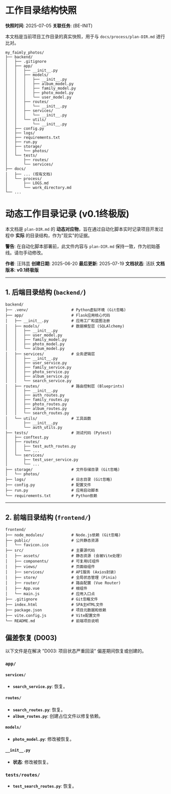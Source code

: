 # 工作目录结构快照

**快照时间**: 2025-07-05
**关联任务**: (BE-INIT)

本文档是当前项目工作目录的真实快照，用于与 `docs/process/plan-DIR.md` 进行比对。

```
my_faimly_photos/
├── backend/
│   ├── .gitignore
│   ├── app/
│   │   ├── __init__.py
│   │   ├── models/
│   │   │   ├── __init__.py
│   │   │   ├── album_model.py
│   │   │   ├── family_model.py
│   │   │   ├── photo_model.py
│   │   │   └── user_model.py
│   │   ├── routes/
│   │   │   └── __init__.py
│   │   ├── services/
│   │   │   └── __init__.py
│   │   └── utils/
│   │       └── __init__.py
│   ├── config.py
│   ├── logs/
│   ├── requirements.txt
│   ├── run.py
│   ├── storage/
│   │   └── photos/
│   └── tests/
│       ├── routes/
│       └── services/
├── docs/
│   ├── ... (现有文档)
│   └── process/
│       ├── LOGS.md
│       └── work_directory.md
└── ...
```

# 动态工作目录记录 (v0.1终极版)

本文档是 `plan-DIR.md` 的 **动态对应物**，旨在通过自动化脚本实时记录项目开发过程中 **实际** 的目录结构，作为"现实"的证据。

**警告**: 在自动化脚本部署前，此文件内容与 `plan-DIR.md` 保持一致，作为初始基线。请勿手动修改。

**作者**: 汪玮芸
**创建日期**: 2025-06-20
**最后更新**: 2025-07-19
**文档状态**: 活跃
**文档版本**: **v0.1终极版**

---

## 1. 后端目录结构 (`backend/`)

```text
backend/
├── .venv/                   # Python虚拟环境 (Git忽略)
├── app/                     # Flask应用核心代码
│   ├── __init__.py          # 应用工厂和蓝图注册
│   ├── models/              # 数据模型层 (SQLAlchemy)
│   │   ├── __init__.py
│   │   ├── user_model.py
│   │   ├── family_model.py
│   │   ├── photo_model.py
│   │   └── album_model.py
│   ├── services/            # 业务逻辑层
│   │   ├── __init__.py
│   │   ├── user_service.py
│   │   ├── family_service.py
│   │   ├── photo_service.py
│   │   ├── album_service.py
│   │   └── search_service.py
│   ├── routes/              # 路由控制层 (Blueprints)
│   │   ├── __init__.py
│   │   ├── auth_routes.py
│   │   ├── family_routes.py
│   │   ├── photo_routes.py
│   │   ├── album_routes.py
│   │   └── search_routes.py
│   └── utils/               # 工具函数
│       ├── __init__.py
│       └── auth_utils.py
├── tests/                   # 测试代码 (Pytest)
│   ├── conftest.py
│   ├── routes/
│   │   ├── test_auth_routes.py
│   │   └── ...
│   └── services/
│       ├── test_user_service.py
│       └── ...
├── storage/                 # 文件存储目录 (Git忽略)
│   └── photos/
├── logs/                    # 日志目录 (Git忽略)
├── config.py                # 配置文件
├── run.py                   # 应用启动脚本
└── requirements.txt         # Python依赖
```

---

## 2. 前端目录结构 (`frontend/`)

```text
frontend/
├── node_modules/            # Node.js依赖 (Git忽略)
├── public/                  # 公共静态资源
│   └── favicon.ico
├── src/                     # 主要源代码
│   ├── assets/              # 静态资源 (会被Vite处理)
│   ├── components/          # 可复用UI组件
│   ├── views/               # 页面级组件
│   ├── services/            # API服务 (Axios封装)
│   ├── store/               # 全局状态管理 (Pinia)
│   ├── router/              # 路由配置 (Vue Router)
│   ├── App.vue              # 根组件
│   └── main.js              # 应用入口点
├── .gitignore               # Git忽略文件
├── index.html               # SPA主HTML文件
├── package.json             # 项目元数据和依赖
├── vite.config.js           # Vite配置文件
└── README.md                # 前端项目说明
```

## 偏差恢复 (D003)

以下文件是在解决 "D003: 项目状态严重回滚" 偏差期间恢复或创建的。

### `app/`

#### `services/`
- **`search_service.py`**: 恢复。

#### `routes/`
- **`search_routes.py`**: 恢复。
- **`album_routes.py`**: 创建占位文件以修复依赖。

#### `models/`
- **`photo_model.py`**: 修改被恢复。

#### `__init__.py`
- **状态**: 修改被恢复。

### `tests/routes/`
- **`test_search_routes.py`**: 恢复。
